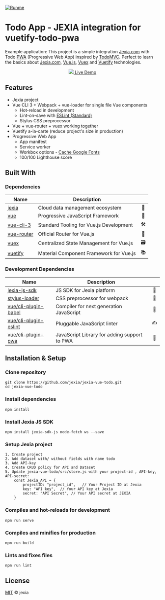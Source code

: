 
[![Runme](https://svc.runme.io/static/button.svg)](https://runme.io/run?app_id=0f5ab4e3-4fa6-4f0b-aa40-81aea4f0b39c)
# Todo App - JEXIA integration for vuetify-todo-pwa
Example application: This project is a simple integration [Jexia.com] with Todo [PWA] (Progressive Web App) inspired by [TodoMVC]. Perfect to learn the basics about [Jexia.com], [Vue.js], [Vuex] and [Vuetify] technologies.

[Jexia.com]: https://jexia.com
[PWA]: https://developers.google.com/web/progressive-web-apps
[TodoMVC]: http://todomvc.com
[Vue.js]: https://vuejs.org
[Vuex]: https://vuex.vuejs.org
[Vuetify]: https://vuetifyjs.com

<p align="center">
  <a href="https://vuetifytodo.davidgaroro.es" target="_blank" rel="noopener">
    <img src="https://vuetifytodo.davidgaroro.es/github/app.png">
    Live Demo
  </a>
</p>

## Features
 - Jexia project 
 - Vue CLI 3 + Webpack + vue-loader for single file Vue components
	-  Hot-reload in development
	-  Lint-on-save with [ESLint (Standard)](https://github.com/standard/eslint-config-standard)
	-  Stylus CSS preprocessor
 - Vue + vue-router + vuex working together
 - Vuetify a-la-carte (reduce project's size  in production)
 - Progressive Web App
	- App manifest
	- Service worker
	- Workbox options - [Cache Google Fonts]
	- 100/100 Lighthouse score

[Cache Google Fonts]: https://developers.google.com/web/tools/workbox/guides/common-recipes#google_fonts

## Built With
### Dependencies
| Name| Description | |
|--|--|:--:| 
|[jexia]|Cloud data management ecosystem|🖖
|[vue]|Progressive JavaScript Framework|🖖
|[vue-cli-3]|️Standard Tooling for Vue.js Development|🛠️
|[vue-router]|Official Router for Vue.js|🚦
|[vuex]|️Centralized State Management for Vue.js|🗃️
|[vuetify]|️Material Component Framework for Vue.js|📚

[jexia]: https://jexia.com
[vue]: https://vuejs.org
[vue-router]: https://router.vuejs.org
[vue-cli-3]: https://cli.vuejs.org
[vuex]: https://vuex.vuejs.org
[vuetify]: https://vuetifyjs.com

### Development Dependencies
| Name| Description | |
|--|--|:--:| 
|[jexia-js-sdk]|JS SDK for Jexia platform|🎨
|[stylus-loader]|CSS preprocessor for webpack|🎨
|[vue/cli-plugin-babel]|Compiler for next generation JavaScript|🐠
|[vue/cli-plugin-eslint]|Pluggable JavaScript linter|✍️
|[vue/cli-plugin-pwa]|JavaScript Library for adding support to PWA|📱

[jexia-js-sdk]: https://www.npmjs.com/package/jexia-sdk-js
[stylus-loader]: https://github.com/shama/stylus-loader
[vue/cli-plugin-babel]: https://github.com/vuejs/vue-cli/tree/dev/packages/%40vue/cli-plugin-babel
[vue/cli-plugin-eslint]: https://github.com/vuejs/vue-cli/tree/dev/packages/%40vue/cli-plugin-eslint
[vue/cli-plugin-pwa]: https://github.com/vuejs/vue-cli/tree/dev/packages/%40vue/cli-plugin-pwa

## Installation & Setup
### Clone repository
```
git clone https://github.com/jexia/jexia-vue-todo.git
cd jexia-vue-todo
```

### Install dependencies
```
npm install
```
### Install Jexia JS SDK
```
npm install jexia-sdk-js node-fetch ws --save
```
### Setup Jexia project
```
1. Create project
2. Add dataset with/ without fields with name todo
3. Add API-key
4. Create CRUD policy for API and Dataset
5. Update jexia-vue-todo/src/store.js with your project-id , API-key, API-secret:
	const Jexia_API = {
  		projectID: "project_id",   // Your Project ID at Jexia
  		key: "API key",  // Your API key at Jexia
  		secret: "API Secret", // Your API secret at JEXIA
	}
```

### Compiles and hot-reloads for development
```
npm run serve
```

### Compiles and minifies for production
```
npm run build
```

### Lints and fixes files
```
npm run lint
```
## License
[MIT](./LICENSE) &copy; jexia
